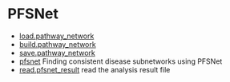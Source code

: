﻿# PFSNet



+ [load.pathway_network](PFSNet/load.pathway_network.1) 
+ [build.pathway_network](PFSNet/build.pathway_network.1) 
+ [save.pathway_network](PFSNet/save.pathway_network.1) 
+ [pfsnet](PFSNet/pfsnet.1) Finding consistent disease subnetworks using PFSNet
+ [read.pfsnet_result](PFSNet/read.pfsnet_result.1) read the analysis result file
